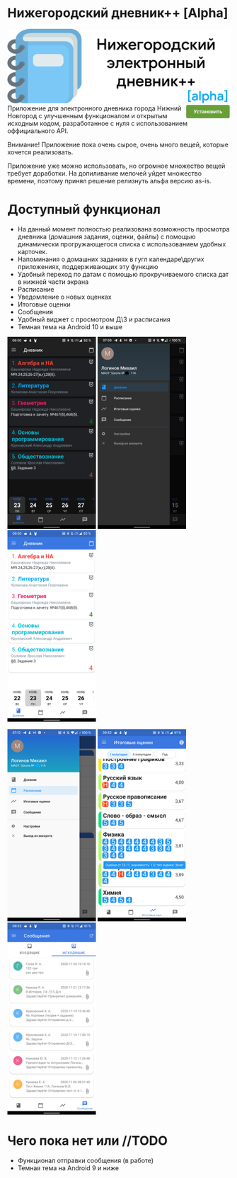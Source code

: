 # Нижегородский дневник++ [Alpha]
<img alt="portfolio_view" src="https://github.com/Snow4DV/nnDiaryPlus/blob/master/screenshots/LogoGithub.png">
<a href="https://github.com/Snow4DV/nnDiaryPlus/releases/">
<img width="20%" align="right" alt="portfolio_view" src="https://github.com/Snow4DV/nnDiaryPlus/blob/master/screenshots/installbutton.png"> 
</a>
Приложение для электронного дневника города Нижний Новгород с улучшенным функционалом и открытым исходным кодом, разработанное с нуля
с использованием оффициального API. 

Внимание! Приложение пока очень сырое, очень много вещей, которые хочется реализовать.

Приложение уже можно использовать, но огромное множество вещей требует доработки. На допиливание мелочей уйдет множество времени, поэтому принял решение релизнуть альфа версию
as-is.

# Доступный функционал
* На данный момент полностью реализована возможность просмотра дневника (домашния задания, оценки, файлы) с помощью динамически прогружающегося списка с использованием удобных карточек.
* Напоминания о домашних заданиях в гугл календаре\других приложениях, поддерживающих эту функцию
* Удобный переход по датам с помощью прокручиваемого списка дат в нижней части экрана
* Расписание
* Уведомление о новых оценках
* Итоговые оценки
* Сообщения
* Удобный виджет с просмотром Д\З и расписания
* Темная тема на Android 10 и выше 
<p float="left">
<img width="200" alt="portfolio_view" src="https://github.com/Snow4DV/nnDiaryPlus/blob/master/screenshots/1.png"> 
<img width="200" alt="portfolio_view" src="https://github.com/Snow4DV/nnDiaryPlus/blob/master/screenshots/2.png">
<img width="200" alt="portfolio_view" src="https://github.com/Snow4DV/nnDiaryPlus/blob/master/screenshots/3.png">
</p>
<p float="left">
<img width="200" alt="portfolio_view" src="https://github.com/Snow4DV/nnDiaryPlus/blob/master/screenshots/4.png">
<img width="200" alt="portfolio_view" src="https://github.com/Snow4DV/nnDiaryPlus/blob/master/screenshots/5.png">
<img width="200" alt="portfolio_view" src="https://github.com/Snow4DV/nnDiaryPlus/blob/master/screenshots/6.png">
</p>

# Чего пока нет или //TODO
* Функционал отправки сообщения (в работе)
* Темная тема на Android 9 и ниже

